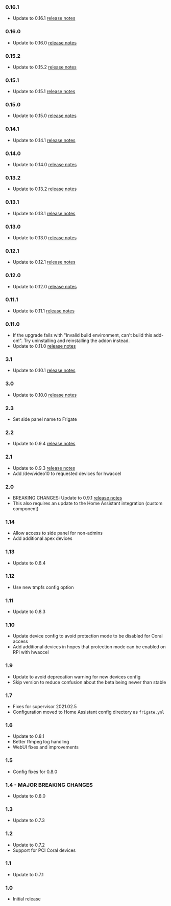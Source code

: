 ### 0.16.1

- Update to 0.16.1 [release notes](https://github.com/blakeblackshear/frigate/releases/tag/v0.16.1)

### 0.16.0

- Update to 0.16.0 [release notes](https://github.com/blakeblackshear/frigate/releases/tag/v0.16.0)

### 0.15.2

- Update to 0.15.2 [release notes](https://github.com/blakeblackshear/frigate/releases/tag/v0.15.2)

### 0.15.1

- Update to 0.15.1 [release notes](https://github.com/blakeblackshear/frigate/releases/tag/v0.15.1)

### 0.15.0

- Update to 0.15.0 [release notes](https://github.com/blakeblackshear/frigate/releases/tag/v0.15.0)

### 0.14.1

- Update to 0.14.1 [release notes](https://github.com/blakeblackshear/frigate/releases/tag/v0.14.1)

### 0.14.0

- Update to 0.14.0 [release notes](https://github.com/blakeblackshear/frigate/releases/tag/v0.14.0)

### 0.13.2

- Update to 0.13.2 [release notes](https://github.com/blakeblackshear/frigate/releases/tag/v0.13.2)

### 0.13.1

- Update to 0.13.1 [release notes](https://github.com/blakeblackshear/frigate/releases/tag/v0.13.1)

### 0.13.0

- Update to 0.13.0 [release notes](https://github.com/blakeblackshear/frigate/releases/tag/v0.13.0)

### 0.12.1

- Update to 0.12.1 [release notes](https://github.com/blakeblackshear/frigate/releases/tag/v0.12.1)

### 0.12.0

- Update to 0.12.0 [release notes](https://github.com/blakeblackshear/frigate/releases/tag/v0.12.0)

### 0.11.1

- Update to 0.11.1 [release notes](https://github.com/blakeblackshear/frigate/releases/tag/v0.11.1)

### 0.11.0

- If the upgrade fails with "Invalid build environment, can't build this add-on!". Try uninstalling and reinstalling the addon instead.
- Update to 0.11.0 [release notes](https://github.com/blakeblackshear/frigate/releases/tag/v0.11.0)

### 3.1

- Update to 0.10.1 [release notes](https://github.com/blakeblackshear/frigate/releases/tag/v0.10.1)

### 3.0

- Update to 0.10.0 [release notes](https://github.com/blakeblackshear/frigate/releases/tag/v0.10.0)

### 2.3

- Set side panel name to Frigate

### 2.2

- Update to 0.9.4 [release notes](https://github.com/blakeblackshear/frigate/releases/tag/v0.9.4)

### 2.1

- Update to 0.9.3 [release notes](https://github.com/blakeblackshear/frigate/releases/tag/v0.9.3)
- Add /dev/video10 to requested devices for hwaccel

### 2.0

- BREAKING CHANGES: Update to 0.9.1 [release notes](https://github.com/blakeblackshear/frigate/releases/tag/v0.9.1)
- This also requires an update to the Home Assistant integration (custom component)

### 1.14

- Allow access to side panel for non-admins
- Add additional apex devices

### 1.13

- Update to 0.8.4

### 1.12

- Use new tmpfs config option

### 1.11

- Update to 0.8.3

### 1.10

- Update device config to avoid protection mode to be disabled for Coral access
- Add additional devices in hopes that protection mode can be enabled on RPi with hwaccel

### 1.9

- Update to avoid deprecation warning for new devices config
- Skip version to reduce confusion about the beta being newer than stable

### 1.7

- Fixes for supervisor 2021.02.5
- Configuration moved to Home Assistant config directory as `frigate.yml`

### 1.6

- Update to 0.8.1
- Better ffmpeg log handling
- WebUI fixes and improvements

### 1.5

- Config fixes for 0.8.0

### 1.4 - MAJOR BREAKING CHANGES

- Update to 0.8.0

### 1.3

- Update to 0.7.3

### 1.2

- Update to 0.7.2
- Support for PCI Coral devices

### 1.1

- Update to 0.7.1

### 1.0

- Initial release
